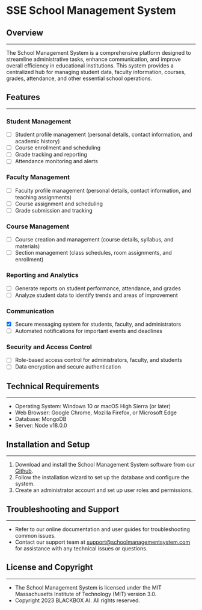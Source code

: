 # SSE School Management System

## Overview
-----------

The School Management System is a comprehensive platform designed to streamline administrative tasks, enhance communication, and improve overall efficiency in educational institutions. This system provides a centralized hub for managing student data, faculty information, courses, grades, attendance, and other essential school operations.

## Features
------------

### Student Management

- [ ] Student profile management (personal details, contact information, and academic history)
- [ ] Course enrollment and scheduling
- [ ] Grade tracking and reporting
- [ ] Attendance monitoring and alerts

### Faculty Management

- [ ] Faculty profile management (personal details, contact information, and teaching assignments)
- [ ] Course assignment and scheduling
- [ ] Grade submission and tracking

### Course Management

- [ ] Course creation and management (course details, syllabus, and materials)
- [ ] Section management (class schedules, room assignments, and enrollment)

### Reporting and Analytics

- [ ] Generate reports on student performance, attendance, and grades
- [ ] Analyze student data to identify trends and areas of improvement

### Communication

- [x] Secure messaging system for students, faculty, and administrators
- [ ] Automated notifications for important events and deadlines

### Security and Access Control

- [ ] Role-based access control for administrators, faculty, and students
- [ ] Data encryption and secure authentication

## Technical Requirements
-------------------------

* Operating System: Windows 10 or macOS High Sierra (or later)
* Web Browser: Google Chrome, Mozilla Firefox, or Microsoft Edge
* Database: MongoDB
* Server: Node v18.0.0

## Installation and Setup
-------------------------

1. Download and install the School Management System software from our [Github](https://github.com/sseuniverse/sse-school).
2. Follow the installation wizard to set up the database and configure the system.
3. Create an administrator account and set up user roles and permissions.

## Troubleshooting and Support
-----------------------------

* Refer to our online documentation and user guides for troubleshooting common issues.
* Contact our support team at [support@schoolmanagementsystem.com](mailto:support@schoolmanagementsystem.com) for assistance with any technical issues or questions.

## License and Copyright
-----------------------

* The School Management System is licensed under the MIT Massachusetts Institute of Technology (MIT) version 3.0.
* Copyright 2023 BLACKBOX AI. All rights reserved.
